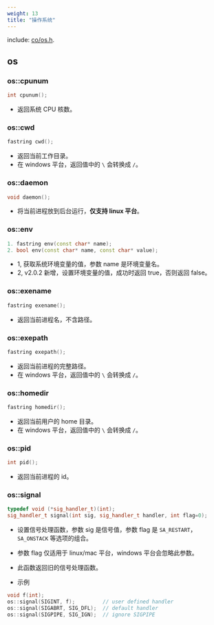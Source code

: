 ```yaml
---
weight: 13
title: "操作系统"
---
```


include: [co/os.h](https://github.com/idealvin/coost/blob/master/include/co/os.h).


## os


### os::cpunum

```cpp
int cpunum();
```

- 返回系统 CPU 核数。



### os::cwd

```cpp
fastring cwd();
```

- 返回当前工作目录。
- 在 windows 平台，返回值中的 `\` 会转换成 `/`。



### os::daemon

```cpp
void daemon();
```

- 将当前进程放到后台运行，**仅支持 linux 平台**。



### os::env

```cpp
1. fastring env(const char* name);
2. bool env(const char* name, const char* value);
```

- 1, 获取系统环境变量的值，参数 name 是环境变量名。
- 2, v2.0.2 新增，设置环境变量的值，成功时返回 true，否则返回 false。



### os::exename

```cpp
fastring exename();
```

- 返回当前进程名，不含路径。



### os::exepath

```cpp
fastring exepath();
```

- 返回当前进程的完整路径。
- 在 windows 平台，返回值中的 `\` 会转换成 `/`。



### os::homedir

```cpp
fastring homedir();
```

- 返回当前用户的 home 目录。
- 在 windows 平台，返回值中的 `\` 会转换成 `/`。



### os::pid

```cpp
int pid();
```

- 返回当前进程的 id。



### os::signal

```cpp
typedef void (*sig_handler_t)(int);
sig_handler_t signal(int sig, sig_handler_t handler, int flag=0);
```

- 设置信号处理函数，参数 sig 是信号值，参数 flag 是 `SA_RESTART`，`SA_ONSTACK` 等选项的组合。
- 参数 flag 仅适用于 linux/mac 平台，windows 平台会忽略此参数。
- 此函数返回旧的信号处理函数。

- 示例

```cpp
void f(int);
os::signal(SIGINT, f);         // user defined handler
os::signal(SIGABRT, SIG_DFL);  // default handler
os::signal(SIGPIPE, SIG_IGN);  // ignore SIGPIPE
```
